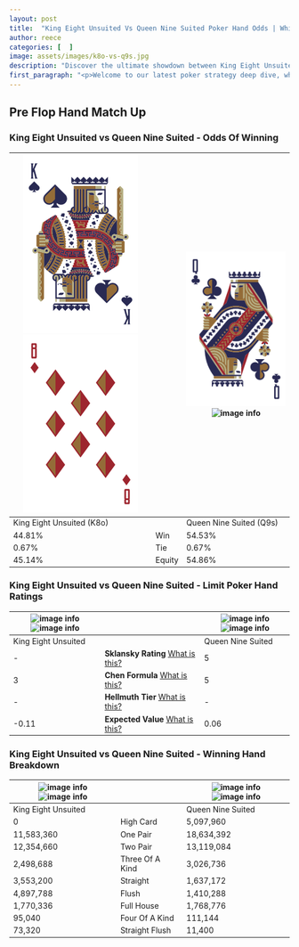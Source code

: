 ```yaml
---
layout: post
title:  "King Eight Unsuited Vs Queen Nine Suited Poker Hand Odds | Which Is The Better Hand In Poker? A Complete Guide"
author: reece
categories: [  ]
image: assets/images/k8o-vs-q9s.jpg
description: "Discover the ultimate showdown between King Eight Unsuited and Queen Nine Suited in poker! Uncover the odds, strategies, and scenarios where one hand triumphs over the other. Get ready to up your poker game with this thrilling analysis."
first_paragraph: "<p>Welcome to our latest poker strategy deep dive, where we're pitting two distinct hands against each other in a high-stakes showdown: King Eight Unsuited vs Queen Nine Suited.</p><p>In the dynamic world of poker, every decision counts, and knowing which hand holds the upper hand is key to your success at the table.</p><p>In this article, we'll dissect these two hands, explore the scenarios where one dominates the other, and equip you with the knowledge to make strategic choices that can tip the odds in your favor.</p><p>Get ready to unravel the intriguing dynamics of these poker hands and elevate your game to new heights.</p>"
---
```




[comment]: # (sp0)

## Pre Flop Hand Match Up

<div class="table hand-ratings" markdown="1"> 



### King Eight Unsuited vs Queen Nine Suited - Odds Of Winning


    
| ![image info](assets/images/hand1/k.png) ![image info](assets/images/hand1/8o.png) |  | ![image info](assets/images/hand2/q.png) ![image info](assets/images/hand2/9s.png) |
| -------- | -------- | -------- |
| King Eight Unsuited (K8o) |  | Queen Nine Suited (Q9s) |
| 44.81% | Win | 54.53% |
| 0.67% | Tie | 0.67% |
| 45.14% | Equity | 54.86% |




[comment]: # (sp1)



### King Eight Unsuited vs Queen Nine Suited - Limit Poker Hand Ratings


    
| ![image info](https://www.riverpairs.com/assets/images/hand1/k.png) ![image info](https://www.riverpairs.com/assets/images/hand1/8o.png) |  | ![image info](https://www.riverpairs.com/assets/images/hand2/q.png) ![image info](https://www.riverpairs.com/assets/images/hand2/9s.png) |
| -------- | -------- | -------- |
| King Eight Unsuited |  | Queen Nine Suited |
| - | **Sklansky Rating** [What is this?](/sklansky-rating-explained) | 5 |
| 3 | **Chen Formula** [What is this?](/chen-formula-explained) | 5 |
| - | **Hellmuth Tier** [What is this?](/Hellmuth-tier-explained) | - |
| -0.11 | **Expected Value** [What is this?](/expected-value-explained) | 0.06 |




[comment]: # (sp2)



### King Eight Unsuited vs Queen Nine Suited - Winning Hand Breakdown


    
| ![image info](https://www.riverpairs.com/assets/images/hand1/k.png) ![image info](https://www.riverpairs.com/assets/images/hand1/8o.png) |  | ![image info](https://www.riverpairs.com/assets/images/hand2/q.png) ![image info](https://www.riverpairs.com/assets/images/hand2/9s.png) |
| -------- | -------- | -------- |
| King Eight Unsuited |  | Queen Nine Suited |
| 0 | High Card | 5,097,960 |
| 11,583,360 | One Pair | 18,634,392 |
| 12,354,660 | Two Pair | 13,119,084 |
| 2,498,688 | Three Of A Kind | 3,026,736 |
| 3,553,200 | Straight | 1,637,172 |
| 4,897,788 | Flush | 1,410,288 |
| 1,770,336 | Full House | 1,768,776 |
| 95,040 | Four Of A Kind | 111,144 |
| 73,320 | Straight Flush | 11,400 |




[comment]: # (sp3)



</div>

[comment]: # (sp4)



[comment]: # (sp5)

